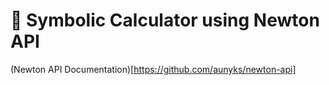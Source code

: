 # 🔢 Symbolic Calculator using Newton API

(Newton API Documentation)[https://github.com/aunyks/newton-api]
